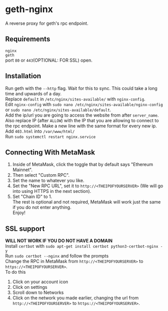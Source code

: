 # geth-nginx
A reverse proxy for geth's rpc endpoint. 

## Requirements
```nginx```  
```geth```  
port ```80``` or ```443```(OPTIONAL: FOR SSL) open.  

## Installation
Run geth with the ```--http``` flag. Wait for this to sync. This could take a long time and upwards of a day.  
Replace ```default``` in ```/etc/nginx/sites-available/``` with ```nginx-config```.  
Edit ```nginx-config``` with ```sudo nano /etc/nginx/sites-available/nginx-config``` or ```sudo nano /etc/nginx/sites-available/default```.  
Add the ip/url you are going to access the website from after ```server_name```.  
Also replace IP (after ```ALLOW```) with the IP that you are allowing to connect to the rpc endpoint. Make a new line with the same format for every new ip.  
Add ```403.html``` into ```/var/www/html/```  
Run ```sudo systemctl restart nginx.service```  

## Connecting With MetaMask
1. Inside of MetaMask, click the toggle that by default says "Ethereum Mainnet".  
2. Then select "Custom RPC".  
3. Set the name to whatever you like.  
4. Set the "New RPC URL", set it to ```http://<THEIPOFYOURSERVER>``` (We will go into using HTTPS in the next section).  
5.  Set "Chain ID" to 1.  
The rest is optional and not required, MetaMask will work just the same if you do not enter anything.  
Enjoy!  

## SSL support  
**WILL NOT WORK IF YOU DO NOT HAVE A DOMAIN**  
Install ```certbot``` with ```sudo apt-get install certbot python3-certbot-nginx -y```  
Run ```sudo certbot --nginx``` and follow the prompts  
Change the RPC in MetaMask from ```http://<THEIPOFYOURSERVER>``` to ```https://<THEIPOFYOURSERVER>```.  
To do this  
 1. Click on your account icon  
 2. Click on settings  
 3. Scroll down to Networks  
 4. Click on the network you made earlier, changing the url from ```http://<THEIPOFYOURSERVER>``` to ```https://<THEIPOFYOURSERVER>```.

